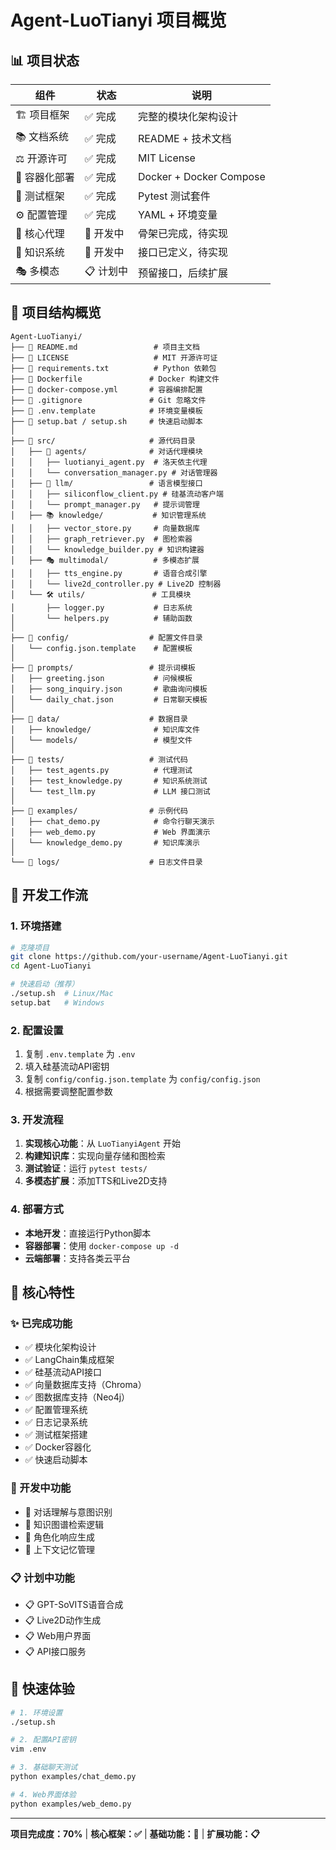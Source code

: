 # Agent-LuoTianyi 项目概览

## 📊 项目状态

| 组件 | 状态 | 说明 |
|------|------|------|
| 🏗️ 项目框架 | ✅ 完成 | 完整的模块化架构设计 |
| 📚 文档系统 | ✅ 完成 | README + 技术文档 |
| ⚖️ 开源许可 | ✅ 完成 | MIT License |
| 🐳 容器化部署 | ✅ 完成 | Docker + Docker Compose |
| 🧪 测试框架 | ✅ 完成 | Pytest 测试套件 |
| ⚙️ 配置管理 | ✅ 完成 | YAML + 环境变量 |
| 🤖 核心代理 | 🔨 开发中 | 骨架已完成，待实现 |
| 🧠 知识系统 | 🔨 开发中 | 接口已定义，待实现 |
| 🎭 多模态 | 📋 计划中 | 预留接口，后续扩展 |

## 📁 项目结构概览

```
Agent-LuoTianyi/
├── 📄 README.md                 # 项目主文档
├── 📄 LICENSE                   # MIT 开源许可证
├── 📄 requirements.txt          # Python 依赖包
├── 📄 Dockerfile               # Docker 构建文件
├── 📄 docker-compose.yml       # 容器编排配置
├── 📄 .gitignore               # Git 忽略文件
├── 📄 .env.template            # 环境变量模板
├── 🔧 setup.bat / setup.sh     # 快速启动脚本
│
├── 📁 src/                     # 源代码目录
│   ├── 🤖 agents/              # 对话代理模块
│   │   ├── luotianyi_agent.py  # 洛天依主代理
│   │   └── conversation_manager.py # 对话管理器
│   ├── 🧠 llm/                 # 语言模型接口
│   │   ├── siliconflow_client.py # 硅基流动客户端
│   │   └── prompt_manager.py   # 提示词管理
│   ├── 📚 knowledge/           # 知识管理系统
│   │   ├── vector_store.py     # 向量数据库
│   │   ├── graph_retriever.py  # 图检索器
│   │   └── knowledge_builder.py # 知识构建器
│   ├── 🎭 multimodal/          # 多模态扩展
│   │   ├── tts_engine.py       # 语音合成引擎
│   │   └── live2d_controller.py # Live2D 控制器
│   └── 🛠️ utils/               # 工具模块
│       ├── logger.py           # 日志系统
│       └── helpers.py          # 辅助函数
│
├── 📁 config/                  # 配置文件目录
│   └── config.json.template    # 配置模板
│
├── 📁 prompts/                 # 提示词模板
│   ├── greeting.json           # 问候模板
│   ├── song_inquiry.json       # 歌曲询问模板
│   └── daily_chat.json         # 日常聊天模板
│
├── 📁 data/                    # 数据目录
│   ├── knowledge/              # 知识库文件
│   └── models/                 # 模型文件
│
├── 📁 tests/                   # 测试代码
│   ├── test_agents.py          # 代理测试
│   ├── test_knowledge.py       # 知识系统测试
│   └── test_llm.py             # LLM 接口测试
│
├── 📁 examples/                # 示例代码
│   ├── chat_demo.py            # 命令行聊天演示
│   ├── web_demo.py             # Web 界面演示
│   └── knowledge_demo.py       # 知识库演示
│
└── 📁 logs/                    # 日志文件目录
```

## 🔧 开发工作流

### 1. 环境搭建
```bash
# 克隆项目
git clone https://github.com/your-username/Agent-LuoTianyi.git
cd Agent-LuoTianyi

# 快速启动（推荐）
./setup.sh  # Linux/Mac
setup.bat   # Windows
```

### 2. 配置设置
1. 复制 `.env.template` 为 `.env`
2. 填入硅基流动API密钥
3. 复制 `config/config.json.template` 为 `config/config.json`
4. 根据需要调整配置参数

### 3. 开发流程
1. **实现核心功能**：从 `LuoTianyiAgent` 开始
2. **构建知识库**：实现向量存储和图检索
3. **测试验证**：运行 `pytest tests/`
4. **多模态扩展**：添加TTS和Live2D支持

### 4. 部署方式
- **本地开发**：直接运行Python脚本
- **容器部署**：使用 `docker-compose up -d`
- **云端部署**：支持各类云平台

## 🎯 核心特性

### ✨ 已完成功能
- ✅ 模块化架构设计
- ✅ LangChain集成框架
- ✅ 硅基流动API接口
- ✅ 向量数据库支持（Chroma）
- ✅ 图数据库支持（Neo4j）
- ✅ 配置管理系统
- ✅ 日志记录系统
- ✅ 测试框架搭建
- ✅ Docker容器化
- ✅ 快速启动脚本

### 🔨 开发中功能
- 🔨 对话理解与意图识别
- 🔨 知识图谱检索逻辑
- 🔨 角色化响应生成
- 🔨 上下文记忆管理

### 📋 计划中功能
- 📋 GPT-SoVITS语音合成
- 📋 Live2D动作生成
- 📋 Web用户界面
- 📋 API接口服务

## 🚀 快速体验

```bash
# 1. 环境设置
./setup.sh

# 2. 配置API密钥
vim .env

# 3. 基础聊天测试
python examples/chat_demo.py

# 4. Web界面体验
python examples/web_demo.py
```

---

**项目完成度：70%** | **核心框架：✅** | **基础功能：🔨** | **扩展功能：📋**
